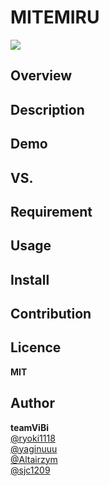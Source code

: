 MITEMIRU
====
<a href="https://zenhub.io"> <IMG SRC = "https://raw.githubusercontent.com/ZenHubIO/support/master/zenhub-badge.png"> </a>

## Overview

## Description

## Demo

## VS.

## Requirement

## Usage

## Install

## Contribution

## Licence

**MIT**

## Author

**teamViBi**  
[@ryoki1118](https://github.com/ryoki1118)  
[@yaginuuu](https://github.com/yaginuuu)  
[@Altairzym](https://github.com/Altairzym)  
[@sjc1209](https://github.com/sjc1209)  

